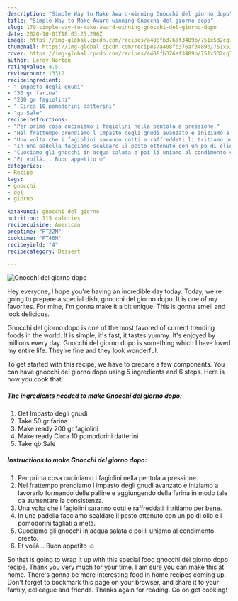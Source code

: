 ```yaml
---
description: "Simple Way to Make Award-winning Gnocchi del giorno dopo"
title: "Simple Way to Make Award-winning Gnocchi del giorno dopo"
slug: 179-simple-way-to-make-award-winning-gnocchi-del-giorno-dopo
date: 2020-10-01T18:03:25.296Z
image: https://img-global.cpcdn.com/recipes/a408fb376af3489b/751x532cq70/gnocchi-del-giorno-dopo-recipe-main-photo.jpg
thumbnail: https://img-global.cpcdn.com/recipes/a408fb376af3489b/751x532cq70/gnocchi-del-giorno-dopo-recipe-main-photo.jpg
cover: https://img-global.cpcdn.com/recipes/a408fb376af3489b/751x532cq70/gnocchi-del-giorno-dopo-recipe-main-photo.jpg
author: Leroy Norton
ratingvalue: 4.5
reviewcount: 13312
recipeingredient:
- " Impasto degli gnudi"
- "50 gr farina"
- "200 gr fagiolini"
- " Circa 10 pomodorini datterini"
- "qb Sale"
recipeinstructions:
- "Per prima cosa cuciniamo i fagiolini nella pentola a pressione."
- "Nel frattempo prendiamo l impasto degli gnudi avanzato e iniziamo a lavorarlo formando delle palline e aggiungendo della farina in modo tale da aumentare la consistenza."
- "Una volta che i fagiolini saranno cotti e raffreddati li tritiamo per bene."
- "In una padella facciamo scaldare il pesto ottenuto con un po di olio e i pomodorini tagliati a metà."
- "Cuociamo gli gnocchi in acqua salata e poi li uniamo al condimento creato."
- "Et voilà... Buon appetito ☺️"
categories:
- Recipe
tags:
- gnocchi
- del
- giorno

katakunci: gnocchi del giorno 
nutrition: 115 calories
recipecuisine: American
preptime: "PT22M"
cooktime: "PT46M"
recipeyield: "4"
recipecategory: Dessert

---
```



![Gnocchi del giorno dopo](https://img-global.cpcdn.com/recipes/a408fb376af3489b/751x532cq70/gnocchi-del-giorno-dopo-recipe-main-photo.jpg)

Hey everyone, I hope you're having an incredible day today. Today, we're going to prepare a special dish, gnocchi del giorno dopo. It is one of my favorites. For mine, I'm gonna make it a bit unique. This is gonna smell and look delicious.

Gnocchi del giorno dopo is one of the most favored of current trending foods in the world. It is simple, it's fast, it tastes yummy. It's enjoyed by millions every day. Gnocchi del giorno dopo is something which I have loved my entire life. They're fine and they look wonderful.




To get started with this recipe, we have to prepare a few components. You can have gnocchi del giorno dopo using 5 ingredients and 6 steps. Here is how you cook that.

<!--inarticleads1-->

##### The ingredients needed to make Gnocchi del giorno dopo:

1. Get  Impasto degli gnudi
1. Take 50 gr farina
1. Make ready 200 gr fagiolini
1. Make ready  Circa 10 pomodorini datterini
1. Take qb Sale




<!--inarticleads2-->

##### Instructions to make Gnocchi del giorno dopo:

1. Per prima cosa cuciniamo i fagiolini nella pentola a pressione.
1. Nel frattempo prendiamo l impasto degli gnudi avanzato e iniziamo a lavorarlo formando delle palline e aggiungendo della farina in modo tale da aumentare la consistenza.
1. Una volta che i fagiolini saranno cotti e raffreddati li tritiamo per bene.
1. In una padella facciamo scaldare il pesto ottenuto con un po di olio e i pomodorini tagliati a metà.
1. Cuociamo gli gnocchi in acqua salata e poi li uniamo al condimento creato.
1. Et voilà... Buon appetito ☺️




So that is going to wrap it up with this special food gnocchi del giorno dopo recipe. Thank you very much for your time. I am sure you can make this at home. There's gonna be more interesting food in home recipes coming up. Don't forget to bookmark this page on your browser, and share it to your family, colleague and friends. Thanks again for reading. Go on get cooking!
